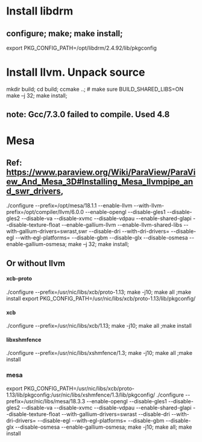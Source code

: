 # Install libdrm
## configure; make; make install;
export PKG_CONFIG_PATH=/opt/libdrm/2.4.92/lib/pkgconfig

# Install llvm. Unpack source
mkdir build; cd build; ccmake ..;  # make sure BUILD_SHARED_LIBS=ON
make –j 32; make install; 
## note: Gcc/7.3.0 failed to compile. Used 4.8

# Mesa
## Ref: https://www.paraview.org/Wiki/ParaView/ParaView_And_Mesa_3D#Installing_Mesa_llvmpipe_and_swr_drivers,
./configure --prefix=/opt/mesa/18.1.1 --enable-llvm --with-llvm-prefix=/opt/compiler/llvm/6.0.0 --enable-opengl --disable-gles1 --disable-gles2   --disable-va --disable-xvmc --disable-vdpau --enable-shared-glapi --disable-texture-float --enable-gallium-llvm --enable-llvm-shared-libs --with-gallium-drivers=swrast,swr --disable-dri --with-dri-drivers=  --disable-egl --with-egl-platforms= --disable-gbm  --disable-glx --disable-osmesa --enable-gallium-osmesa;
make –j 32; make install;

## Or without llvm
#### xcb-proto
 ./configure --prefix=/usr/nic/libs/xcb/proto-1.13; make -j10; make all ;make install
export PKG_CONFIG_PATH=/usr/nic/libs/xcb/proto-1.13/lib/pkgconfig/
#### xcb
./configure --prefix=/usr/nic/libs/xcb/1.13; make -j10; make all ;make install
#### libxshmfence
./configure --prefix=/usr/nic/libs/xshmfence/1.3; make -j10; make all ;make install
### mesa
export PKG_CONFIG_PATH=/usr/nic/libs/xcb/proto-1.13/lib/pkgconfig:/usr/nic/libs/xshmfence/1.3/lib/pkgconfig/
./configure --prefix=/usr/nic/libs/mesa/18.3.3 --enable-opengl --disable-gles1 --disable-gles2   --disable-va --disable-xvmc --disable-vdpau --enable-shared-glapi --disable-texture-float --with-gallium-drivers=swrast --disable-dri --with-dri-drivers=  --disable-egl --with-egl-platforms= --disable-gbm  --disable-glx --disable-osmesa --enable-gallium-osmesa; make -j10; make all; make install
